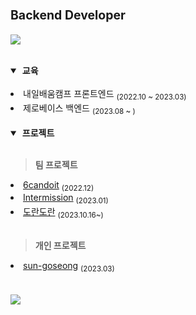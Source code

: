<h1>
    <sup><sup>Backend Developer</sup> </sup>
</h1>

<p align="left">
    <a href="https://maengjun.tistory.com/" target="_blank">
      <img src="https://img.shields.io/badge/Blog-000000?style=flat-square&logo=tistory" />
    </a>
</p>

<br/>

<details open>

<summary>&nbsp;<b>교육</b></summary>
<br />

<li> 내일배움캠프 프론트엔드 <sub>(2022.10 ~ 2023.03)</sub></li>
<li> 제로베이스 백엔드 <sub>(2023.08 ~ )</sub></li>

</details>

<br/>

<details open>

<summary>&nbsp;<b>프로젝트</b></summary>
<br />

> <b>팀 프로젝트</b>

<li><a href="https://github.com/dwg787/6candoit">6candoit</a> <sub>(2022.12)</sub></li>
<li><a href="https://github.com/yujleee/intermission">Intermission</a> <sub>(2023.01)
<li><a href="https://github.com/leesoonjae/weather">도란도란</a> <sub>(2023.10.16~)
</sub></li>



<br />

> <b>개인 프로젝트</b>

<li><a href="https://github.com/chorongs/sun-goseong">sun-goseong</a> <sub>(2023.03)</sub></li>


</details>

<br />


<br />

<img src="https://github-readme-stats.vercel.app/api?username=chorongs&show_icons=true&theme=dark" />
